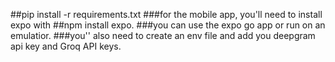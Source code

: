 ##pip install -r requirements.txt
###for the mobile app, you'll need to install expo with 
##npm install expo.
###you can use the expo go app or run on an emulatior.
###you'' also need to create an env file and add you deepgram api key and Groq API keys.
